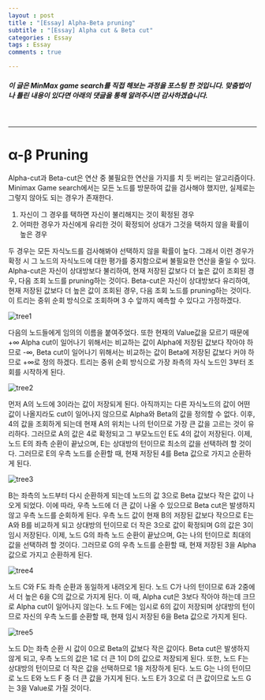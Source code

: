 ```yaml
---
layout : post
title : "[Essay] Alpha-Beta pruning"
subtitle : "[Essay] Alpha cut & Beta cut"
categories : Essay
tags : Essay
comments : true

---
```


##### 이 글은 MinMax game search를 직접 해보는 과정을 포스팅 한 것입니다. 맞춤법이나 틀린 내용이 있다면 아래의 댓글을 통해 알려주시면 감사하겠습니다.
<br>

_ _ _

# α-β Pruning

Alpha-cut과 Beta-cut은 연산 중 불필요한 연산을 가지를 치 듯 버리는 알고리즘이다. Minimax Game search에서는 모든 노드를 방문하여 값을 검사해야 했지만, 실제로는 그렇지 않아도 되는 경우가 존재한다.

1. 자신이 그 경우를 택하면 자신이 불리해지는 것이 확정된 경우
2. 어떠한 경우가 자신에게 유리한 것이 확정되어 상대가 그것을 택하지 않을 확률이 높은 경우

두 경우는 모든 자식노드를 검사해봐야 선택하지 않을 확률이 높다. 그래서 이런 경우가 확정 시 그 노드의 자식노드에 대한 평가를 중지함으로써 불필요한 연산을 줄일 수 있다. Alpha-cut은 자신이 상대방보다 불리하여, 현재 저장된 값보다 더 높은 값이 조회된 경우, 다음 조회 노드를 pruning하는 것이다. Beta-cut은 자신이 상대방보다 유리하여, 현재 저장된 값보다 더 높은 값이 조회된 경우, 다음 조회 노드를 pruning하는 것이다.<br>
이 트리는 중위 순회 방식으로 조회하며 3 수 앞까지 예측할 수 있다고 가정하겠다.

![tree1](https://Danpatpang.github.io/assets/img/AI/pruning_1.jpg)

 다음의 노드들에게 임의의 이름을 붙여주었다. 또한 현재의 Value값을 모르기 때문에 +∞ Alpha cut이 일어나기 위해서는 비교하는 값이 Alpha에 저장된 값보다 작아야 하므로 -∞, Beta cut이 일어나기 위해서는 비교하는 값이 Beta에 저장된 값보다 커야 하므로 +∞로 정의 하겠다. 트리는 중위 순회 방식으로 가장 좌측의 자식 노드인 3부터 조회를 시작하게 된다.

![tree2](https://Danpatpang.github.io/assets/img/AI/pruning_2.jpg)

 먼저 A의 노드에 3이라는 값이 저장되게 된다. 아직까지는 다른 자식노드의 값이 어떤 값이 나올지라도 cut이 일어나지 않으므로 Alpha와 Beta의 값을 정의할 수 없다. 이후, 4의 값을 조회하게 되는데 현재 A의 위치는 나의 턴이므로 가장 큰 값을 고르는 것이 유리하다. 그러므로 A의 값은 4로 확정되고 그 부모노드인 E도 4의 값이 저장된다. 이제, 노드 E의 좌측  순환이 끝났으며, E는 상대방의 턴이므로 최소의 값을 선택하려 할 것이다. 그러므로 E의 우측 노드를 순환할 때, 현재 저장된 4를 Beta 값으로 가지고 순환하게 된다.

![tree3](https://Danpatpang.github.io/assets/img/AI/pruning_3.jpg)

 B는 좌측의 노드부터 다시 순환하게 되는데 노드의 값 3으로 Beta 값보다 작은 값이 나오게 되었다. 이에 따라, 우측 노드에 더 큰 값이 나올 수 있으므로 Beta cut은 발생하지 않고 우측 노드를 순회하게 된다. 우측 노드 값이 현재 B의 저장된 값보다 작으므로 E는 A와 B를 비교하게 되고 상대방의 턴이므로 더 작은 3으로 값이 확정되며 G의 값은 3이 임시 저장된다. 이제, 노드 G의 좌측 노드 순환이 끝났으며, G는 나의 턴이므로 최대의 값을 선택하려 할 것이다. 그러므로 G의 우측 노드를 순환할 때, 현재 저장된 3을 Alpha 값으로 가지고 순환하게 된다.

![tree4](https://Danpatpang.github.io/assets/img/AI/pruning_4.jpg)

노드 C와 F도 좌측 순환과 동일하게 내려오게 된다. 노드 C가 나의 턴이므로 6과 2중에서 더 높은 6을 C의 값으로 가지게 된다. 이 때, Alpha cut은 3보다 작아야 하는데 크므로 Alpha cut이 일어나지 않는다. 노드 F에는 임시로 6의 값이 저장되며 상대방의 턴이므로 자신의 우측 노드를 순환할 때, 현재 임시 저장된 6을 Beta 값으로 가지게 된다.

![tree5](https://Danpatpang.github.io/assets/img/AI/pruning_5.jpg)

 노드 D는 좌측 순환 시 값이 0으로 Beta의 값보다 작은 값이다. Beta cut은 발생하지 않게 되고, 우측 노드의 값은 1로 더 큰 1이 D의 값으로 저장되게 된다. 또한, 노드 F는 상대방의 턴이므로 더 작은 값을 선택하므로 1을 저장하게 된다. 노드 G는 나의 턴이므로 노드 E와 노드 F 중 더 큰 값을 가지게 된다. 노드 E가 3으로 더 큰 값이므로 노드 G는 3을 Value로 가질 것이다.

